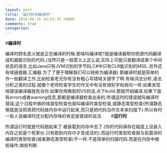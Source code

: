 ```yaml
---
layout: post
title: "运行时与编译时"
date: 2016-06-16 14:51:15 +0800
comments: true
categories: 
---
```



#**编译时**

编译时顾名思义就是正在编译的时候.那啥叫编译呢?就是编译器帮你把源代码翻译成机器能识别的代码.(当然只是一般意义上这么说,实际上可能只是翻译成某个中间状态的语言.比如Java只有JVM识别的字节码,C#中只有CLR能识别的MSIL.另外还有啥链接器.汇编器.为了了便于理解我们可以统称为编译器)
那编译时就是简单的作一些翻译工作,比如检查老兄你有没有粗心写错啥关键字了啊.有啥词法分析,语法分析之类的过程.就像个老师检查学生的作文中有没有错别字和病句一样.如果发现啥错误编译器就告诉你.如果你用微软的VS的话,点下build.那就开始编译,如果下面有errors或者warning信息,那都是编译器检查出来的.所谓这时的错误就叫编译时错误,这个过程中做的啥类型检查也就叫编译时类型检查,或静态类型检查(所谓静态嘛就是没把真把代码放内存中运行起来,而只是把代码当作文本来扫描下).所以有时一些人说编译时还分配内存啥的肯定是错误的说法.
 
 
 
#**运行时**

所谓运行时就是代码跑起来了.被装载到内存中去了.(你的代码保存在磁盘上没装入内存之前是个死家伙.只有跑到内存中才变成活的).而运行时类型检查就与前面讲的编译时类型检查(或者静态类型检查)不一样.不是简单的扫描代码.而是在内存中做些操作,做些判断.



